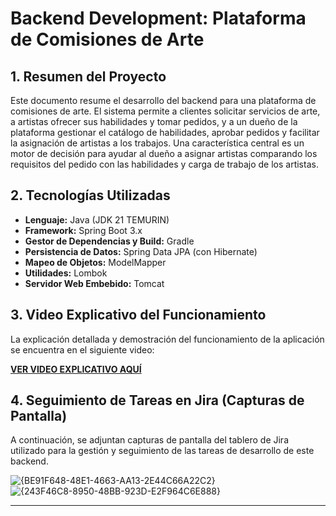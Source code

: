 # Backend Development: Plataforma de Comisiones de Arte

## 1. Resumen del Proyecto

Este documento resume el desarrollo del backend para una plataforma de comisiones de arte. El sistema permite a clientes solicitar servicios de arte, a artistas ofrecer sus habilidades y tomar pedidos, y a un dueño de la plataforma gestionar el catálogo de habilidades, aprobar pedidos y facilitar la asignación de artistas a los trabajos. Una característica central es un motor de decisión para ayudar al dueño a asignar artistas comparando los requisitos del pedido con las habilidades y carga de trabajo de los artistas.

## 2. Tecnologías Utilizadas

* **Lenguaje:** Java (JDK 21 TEMURIN)
* **Framework:** Spring Boot 3.x
* **Gestor de Dependencias y Build:** Gradle 
* **Persistencia de Datos:** Spring Data JPA (con Hibernate)
* **Mapeo de Objetos:** ModelMapper
* **Utilidades:** Lombok
* **Servidor Web Embebido:** Tomcat 

## 3. Video Explicativo del Funcionamiento

La explicación detallada y demostración del funcionamiento de la aplicación se encuentra en el siguiente video:

[**VER VIDEO EXPLICATIVO AQUÍ**](https://www.youtube.com/watch?v=kB6GZlV-tFg)


## 4. Seguimiento de Tareas en Jira (Capturas de Pantalla)

A continuación, se adjuntan capturas de pantalla del tablero de Jira utilizado para la gestión y seguimiento de las tareas de desarrollo de este backend.

![{BE91F648-48E1-4663-AA13-2E44C66A22C2}](https://github.com/user-attachments/assets/1d7d1f8b-bab4-4005-864b-da818998769e)
![{243F46C8-8950-48BB-923D-E2F964C6E888}](https://github.com/user-attachments/assets/cbafa4ea-d7c3-4b51-a0f1-566f3651ab37)


---


